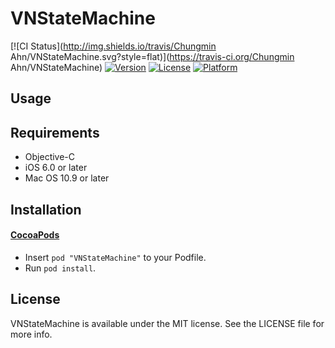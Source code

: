 # VNStateMachine

[![CI Status](http://img.shields.io/travis/Chungmin Ahn/VNStateMachine.svg?style=flat)](https://travis-ci.org/Chungmin Ahn/VNStateMachine)
[![Version](https://img.shields.io/cocoapods/v/VNStateMachine.svg?style=flat)](http://cocoapods.org/pods/VNStateMachine)
[![License](https://img.shields.io/cocoapods/l/VNStateMachine.svg?style=flat)](http://cocoapods.org/pods/VNStateMachine/LICENSE)
[![Platform](https://img.shields.io/cocoapods/p/VNStateMachine.svg?style=flat)](http://cocoapods.org/pods/VNStateMachine)

## Usage

## Requirements

- Objective-C
- iOS 6.0 or later
- Mac OS 10.9 or later

## Installation

#### [CocoaPods](https://github.com/cocoapods/cocoapods)

- Insert `pod "VNStateMachine"` to your Podfile.
- Run `pod install`.

## License

VNStateMachine is available under the MIT license. See the LICENSE file for more info.
